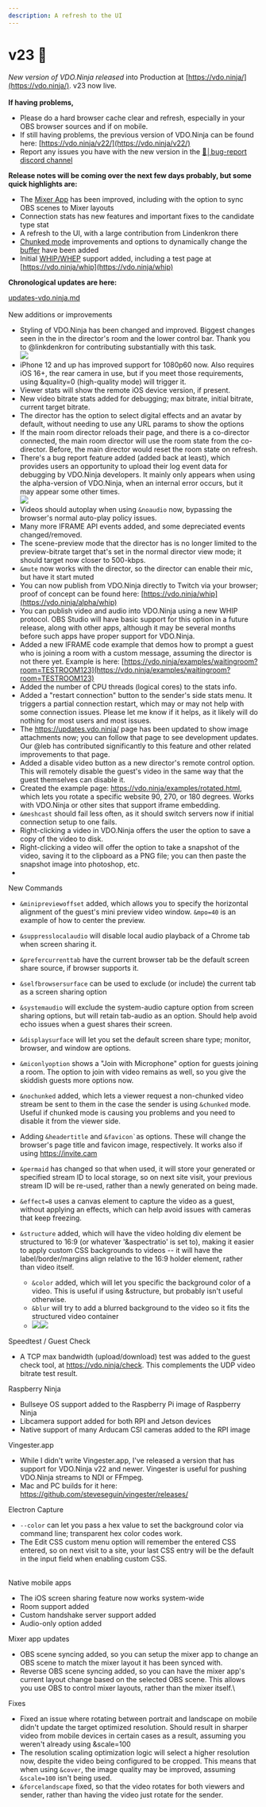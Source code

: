 ```yaml
---
description: A refresh to the UI
---
```


# v23 🌱

_New version of VDO.Ninja released_ into Production at [https://vdo.ninja/](https://vdo.ninja/). v23 now live.\
\
**If having problems,**

* Please do a hard browser cache clear and refresh, especially in your OBS browser sources and if on mobile.
* If still having problems, the previous version of VDO.Ninja can be found here: [https://vdo.ninja/v22/](https://vdo.ninja/v22/)
* Report any issues you have with the new version in the ⁠[🐞│bug-report discord channel](https://discord.gg/qWDshMsTar)

**Release notes will be coming over the next few days probably, but some quick highlights are:**

* The [Mixer App](../steves-helper-apps/mixer-app.md) has been improved, including with the option to sync OBS scenes to Mixer layouts
* Connection stats has new features and important fixes to the candidate type stat
* A refresh to the UI, with a large contribution from Lindenkron there
* [Chunked mode](../newly-added-parameters/and-chunked.md) improvements and options to dynamically change the [buffer](../advanced-settings/view-parameters/buffer.md) have been added
* Initial [WHIP/WHEP](../advanced-settings/mixer-scene-parameters/and-whip.md) support added, including a test page at [https://vdo.ninja/whip](https://vdo.ninja/whip)

**Chronological updates are here:**

[updates-vdo.ninja.md](../updates/updates-vdo.ninja.md "mention")\
\
New additions or improvements

* Styling of VDO.Ninja has been changed and improved. Biggest changes seen in the in the director's room and the lower control bar. Thank you to @linkdenkron for contributing substantially with this task.\
  ![](<../.gitbook/assets/image (4).png>)
* iPhone 12 and up has improved support for 1080p60 now.  Also requires iOS 16+, the rear camera in use, but if you meet those requirements, using \&quality=0 (high-quality mode) will trigger it.
* Viewer stats will show the remote iOS device version, if present.
* New video bitrate stats added for debugging; max bitrate, initial bitrate, current target bitrate.
* The director has the option to select digital effects and an avatar by default, without needing to use any URL params to show the options
* If the main room director reloads their page, and there is a co-director connected, the main room director will use the room state from the co-director. Before, the main director would reset the room state on refresh.
* There's a bug report feature added (added back at least), which provides users an opportunity to upload their log event data for debugging by VDO.Ninja developers. It mainly only appears when using the alpha-version of VDO.Ninja, when an internal error occurs, but it may appear some other times.\
  ![](<../.gitbook/assets/image (2).png>)
* Videos should autoplay when using `&noaudio` now, bypassing the browser's normal auto-play policy issues.
* Many more IFRAME API events added, and some depreciated events changed/removed.
* The scene-preview mode that the director has is no longer limited to the preview-bitrate target that's set in the normal director view mode; it should target now closer to 500-kbps.
* `&mute` now works with the director, so the director can enable their mic, but have it start muted
* You can now publish from VDO.Ninja directly to Twitch via your browser; proof of concept can be found here: [https://vdo.ninja/whip](https://vdo.ninja/alpha/whip)
* You can publish video and audio into VDO.Ninja using a new WHIP protocol.  OBS Studio will have basic support for this option in a future release, along with other apps, although it may be several months before such apps have proper support for VDO.Ninja.
* Added a new IFRAME code example that demos how to prompt a guest who is joining a room with a custom message, assuming the director is not there yet. Example is here: [https://vdo.ninja/examples/waitingroom?room=TESTROOM123](https://vdo.ninja/examples/waitingroom?room=TESTROOM123)
* Added the number of CPU threads (logical cores) to the stats info.
* Added a "restart connection" button to the sender's side stats menu. It triggers a partial connection restart, which may or may not help with some connection issues. Please let me know if it helps, as it likely will do nothing for most users and most issues.
* The https://updates.vdo.ninja/ page has been updated to show image attachments now; you can follow that page to see development updates. Our @leb has contributed significantly to this feature and other related improvements to that page.
* Added a disable video button as a new director's remote control option. This will remotely disable the guest's video in the same way that the guest themselves can disable it.
* Created the example page: https://vdo.ninja/examples/rotated.html, which lets you rotate a specific website 90, 270, or 180 degrees. Works with VDO.Ninja or other sites that support iframe embedding.
* `&meshcast` should fail less often, as it should switch servers now if initial connection setup to one fails.
* Right-clicking a video in VDO.Ninja offers the user the option to save a copy of the video to disk.
* Right-clicking a video will offer the option to take a snapshot of the video, saving it to the clipboard as a PNG file; you can then paste the snapshot image into photoshop, etc.
*

New Commands

* `&minipreviewoffset` added, which allows you to specify the horizontal alignment of the guest's mini preview video window. `&mpo=40` is an example of how to center the preview.
* `&suppresslocalaudio` will disable local audio playback of a Chrome tab when screen sharing it.
* `&prefercurrenttab` have the current browser tab be the default screen share source, if browser supports it.
* `&selfbrowsersurface` can be used to exclude (or include) the current tab as a screen sharing option
* `&systemaudio` will exclude the system-audio capture option from screen sharing options, but will retain tab-audio as an option. Should help avoid echo issues when a guest shares their screen.
* `&displaysurface` will let you set the default screen share type; monitor, browser, and window are options.
* `&miconlyoption` shows a "Join with Microphone" option for guests joining a room. The option to join with video remains as well, so you give the skiddish guests more options now.
* `&nochunked` added, which lets a viewer request a non-chunked video stream be sent to them in the case the sender is using `&chunked` mode.  Useful if chunked mode is causing you problems and you need to disable it from the viewer side.
* Adding `&headertitle` and `` &favicon` ``as options. These will change the browser's page title and favicon image, respectively. It works also if using https://invite.cam
* `&permaid` has changed so that when used, it will store your generated or specified stream ID to local storage, so on next site visit, your previous stream ID will be re-used, rather than a newly generated on being made.
* `&effect=8` uses a canvas element to capture the video as a guest, without applying an effects, which can help avoid issues with cameras that keep freezing.
*   `&structure` added, which will have the video holding div element be structured to 16:9 (or whatever '\&aspectratio' is set to), making it easier to apply custom CSS backgrounds to videos -- it will have the label/border/margins align relative to the 16:9 holder element, rather than video itself.

    * `&color` added, which will let you specific the background color of a video.  This is useful if using \&structure, but probably isn't useful otherwise.
    * `&blur` will try to add a blurred background to the video so it fits the structured video container
    * ![](<../.gitbook/assets/image (3).png>)![](<../.gitbook/assets/image (1).png>)



Speedtest / Guest Check

* A TCP max bandwidth (upload/download) test was added to the guest check tool, at https://vdo.ninja/check. This complements the UDP video bitrate test result.

Raspberry Ninja

* Bullseye OS support added to the Raspberry Pi image of Raspberry Ninja
* Libcamera support added for both RPI and Jetson devices
* Native support of many Arducam CSI cameras added to the RPI image

Vingester.app

* While I didn't write Vingester.app, I've released a version that has support for VDO.Ninja v22 and newer.  Vingester is useful for pushing VDO.Ninja streams to NDI or FFmpeg.
* Mac and PC builds for it here: https://github.com/steveseguin/vingester/releases/

Electron Capture

* `--color` can let you pass a hex value to set the background color via command line; transparent hex color codes work.
* The Edit CSS custom menu option will remember the entered CSS entered, so on next visit to a site, your last CSS entry will be the default in the input field when enabling custom CSS.

\
Native mobile apps

* The iOS screen sharing feature now works system-wide
* Room support added
* Custom handshake server support added
* Audio-only option added



Mixer app updates

* OBS scene syncing added, so you can setup the mixer app to change an OBS scene to match the mixer layout it has been synced with.
* Reverse OBS scene syncing added, so you can have the mixer app's current layout change based on the selected OBS scene. This allows you use OBS to control mixer layouts, rather than the mixer itself.\




Fixes

* Fixed an issue where rotating between portrait and landscape on mobile didn't update the target optimized resolution.  Should result in sharper video from mobile devices in certain cases as a result, assuming you weren't already using \&scale=100
* The resolution scaling optimization logic will select a higher resolution now, despite the video being configured to be cropped.  This means that when using `&cover`, the image quality may be improved, assuming `&scale=100` isn't being used.
* `&forcelandscape` fixed, so that the video rotates for both viewers and sender, rather than having the video just rotate for the sender.



